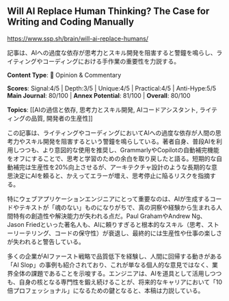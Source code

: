 ## Will AI Replace Human Thinking? The Case for Writing and Coding Manually

https://www.ssp.sh/brain/will-ai-replace-humans/

記事は、AIへの過度な依存が思考力とスキル開発を阻害すると警鐘を鳴らし、ライティングやコーディングにおける手作業の重要性を力説する。

**Content Type**: 💭 Opinion & Commentary

**Scores**: Signal:4/5 | Depth:3/5 | Unique:4/5 | Practical:4/5 | Anti-Hype:5/5
**Main Journal**: 80/100 | **Annex Potential**: 81/100 | **Overall**: 80/100

**Topics**: [[AIの過信と依存, 思考力とスキル開発, AIコードアシスタント, ライティングの品質, 開発者の生産性]]

この記事は、ライティングやコーディングにおいてAIへの過度な依存が人間の思考力やスキル開発を阻害するという警鐘を鳴らしている。著者自身、普段AIを利用しつつも、より意図的な使用を推奨し、GrammarlyやCopilotの自動補完機能をオフにすることで、思考と学習のための余白を取り戻したと語る。短期的な自動補完は生産性を20%向上させるが、アーキテクチャ設計のような長期的な意思決定にAIを頼ると、かえってエラーが増え、思考停止に陥るリスクを指摘する。

特にウェブアプリケーションエンジニアにとって重要なのは、AIが生成するコードやテキストが「魂のない」ものになりがちで、真の洞察や経験から生まれる人間特有の創造性や解決能力が失われる点だ。Paul GrahamやAndrew Ng、Jason Friedといった著名人も、AIに頼りすぎると根本的なスキル（思考、ストーリーテリング、コードの保守性）が衰退し、最終的には生産性や仕事の楽しさが失われると警告している。

多くの企業がAIファースト戦略で品質低下を経験し、人間に回帰する動きがある「AI Slop」の事例も紹介されており、これが単なる個人的な意見ではなく、業界全体の課題であることを示唆する。エンジニアは、AIを道具として活用しつつも、自身の核となる専門性を鍛え続けることが、将来的なキャリアにおいて「10倍プロフェッショナル」になるための鍵となると、本稿は力説している。
